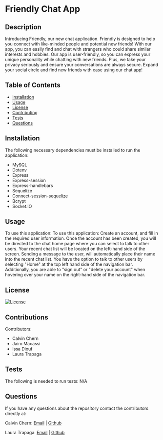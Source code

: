 # Friendly Chat App

## Description

Introducing Friendly, our new chat application. Friendly is designed to help you connect with like-minded people and potential new friends! With our app, you can easily find and chat with strangers who could share similar interests and hobbies. Our app is user-friendly, so you can express your unique personality while chatting with new friends. Plus, we take your privacy seriously and ensure your conversations are always secure. Expand your social circle and find new friends with ease using our chat app!

## Table of Contents

* [Installation](#installation)
* [Usage](#usage)
* [License](#license)
* [Contributing](#contributions)
* [Tests](#tests)
* [Questions](#questions)

## Installation

The following necessary dependencies must be installed to run the application:

* MySQL
* Dotenv
* Express
* Express-session
* Express-handlebars
* Sequelize
* Connect-session-sequelize
* Bcrypt
* Socket.IO

## Usage

To use this application: To use this application: Create an account, and fill in the required user information. Once the account has been created, you will be directed to the chat home page where you can select to talk to other users. Your recent chat list will be located on the left-hand side of the screen. Sending a message to the user, will automatically place their name into the recent chat list. You have the option to talk to other users by selecting "Home" at the top left hand side of the navigation bar. Additionally, you are able to "sign out" or "delete your account" when hovering over your name on the right-hand side of the navigation bar.

## License

 [![License](<https://img.shields.io/badge/License-MIT-yellow.svg>)](<https://opensource.org/licenses/MIT>)

## Contributions

Contributors:

* Calvin Chern
* Jairo Macassi
* Issa Diouf
* Laura Trapaga

## Tests

The following is needed to run tests: N/A

## Questions

If you have any questions about the repository contact the contributors directly at:

Calvin Chern: [Email](mailto:calvin.chern24@gmail.com) | [Github](<https://github.com/cchern>)

Laura Trapaga: [Email](mailto:trapaga9@gmail.com) | [Github](<https://github.com/ltrapaga>)